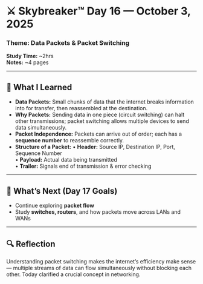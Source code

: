 # ⚔️ Skybreaker™ Day 16 — October 3, 2025

### Theme: Data Packets & Packet Switching
**Study Time:** ~2hrs  
**Notes:** ~4 pages  

---

## 🧠 What I Learned

- **Data Packets:** Small chunks of data that the internet breaks information into for transfer, then reassembled at the destination.
- **Why Packets:** Sending data in one piece (circuit switching) can halt other transmissions; packet switching allows multiple devices to send data simultaneously.
- **Packet Independence:** Packets can arrive out of order; each has a **sequence number** to reassemble correctly.
- **Structure of a Packet:**
  • **Header:** Source IP, Destination IP, Port, Sequence Number  
  • **Payload:** Actual data being transmitted  
  • **Trailer:** Signals end of transmission & error checking

---

## 🎯 What’s Next (Day 17 Goals)

- Continue exploring **packet flow**  
- Study **switches, routers**, and how packets move across LANs and WANs

---

## 🔍 Reflection

Understanding packet switching makes the internet’s efficiency make sense — multiple streams of data can flow simultaneously without blocking each other. Today clarified a crucial concept in networking.

